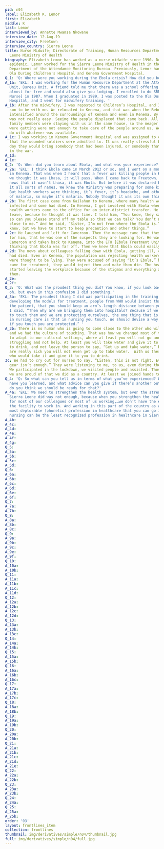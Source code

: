 ```yaml
---
pid: n04
label: Elizabeth K. Lemor
first: Elizabeth
middle: K
last: Lemor
interviewed_by: Annette Mwansa Nkowane
interview_date: 12-Aug-19
interview_city: Freetown
interview_country: Sierra Leone
title: Nurse Midwife; Directorate of Training, Human Resources Department, Sierra
  Leone Ministry of Health
biography: Elizabeth Lemor has worked as a nurse midwife since 1990. During the Ebola
  epidemic, Lemor worked for the Sierra Leone Ministry of Health in the Human Resource
  Department of the Attendance Monitoring Bureau. Previously, Lemor had worked at
  Ola During Children's Hospital and Kenema Government Hospital.
Q_1: 'Q: Where were you working during the Ebola crisis? How did you become a nurse?'
A_1a: 'EKL: I was working for the Human Resource Department at the Attendance Monitoring
  Unit, Bureau Unit. A friend told me that there was a school offering nursing school
  almost for free and would also give you lodging. I enrolled to do SRN [State Registered
  Nurse] in 1987. When I graduated in 1989, I was posted to the Ola During Children’s
  Hospital, and I went for midwifery training. '
A_1b: After the midwifery, I was reposted to Children’s Hospital, and I brought my
  son to be with me. We relocated to Kenema, and that was when the Rebel War became
  intensified around the surroundings of Kenema and even in Kenema. By then, life
  was not really easy. Seeing the people displaced that came back. All my mother’s
  family members were staying with us in the same house, so the meager resources we
  were getting were not enough to take care of the people around us. We had to make
  do with whatever was available. 
A_1c: I was working in Kenema Government Hospital and was assigned to one of the wards
  that the wounded soldiers were admitted to. It was really stressful because every
  day they would bring somebody that had been injured, or somebody that had been killed
  in the war.
A_1d: 
A_1e: 
Q_2: 'Q: When did you learn about Ebola, and what was your experience?'
A_2a: 'EKL: I think Ebola came in March 2013 or so, and I went on a monitoring tour
  in Kenema. That was when I heard that a fever was killing people in Kailahun, and
  we thought it was Lhasa, it will pass. When I came back to Freetown, I heard the
  news that it wasn’t Lhasa, it was Ebola. But before it was declared Ebola, we gave
  it all sorts of names. We knew the Ministry was preparing for some kind of epidemic.
  But health workers were thinking, it’s fever, it’s headache, and other complications
  of malaria, so maybe it’s malaria. Nobody thought it was its own thing. '
A_2b: The first case came from Kailahun to Kenema, where many health workers had been
  infected and some had died. In Kenema, I got involved with Ebola when one of the
  health workers came to the office for an inter-district transfer. He wanted an annual
  leave, because he thought it was time. I told him, “You know, they say it’s Ebola,
  so can you please stand off my table so that we can talk? You don’t need to be so
  close to me.” And he said, “Sister, I’m not from where the Ebola is.” I said, “I
  know, but we have to start to keep precaution and other things.”
A_2c: He laughed and left for Cameroon. Then the message came that they were looking
  for him, that he was one of the suspects they are looking for. He was captured in
  Cameroon and taken back to Kenema, into the ETU [Ebola Treatment Unit]. We had been
  thinking that Ebola was far off. Then we knew that Ebola could easily come to Freetown. 
A_2d: The news about colleagues falling down with Ebola, getting ill, came. Many nurses
  had died. Even in Kenema, the population was rejecting health workers because they
  were thought to be lying. They were accused of saying “it’s Ebola,” but when people
  came for treatment, they would inject them and make them die. The health workers
  started leaving the workplace because of the stigmas and everything attached to
  them. 
A_2e: 
A_2f: 
Q_3: 'Q: What was the proudest thing you did? You know, if you look back and say,
  oh, but even in this confusion I did something.'
A_3a: 'EKL: The proudest thing I did was participating in the training. When we were
  developing the models for treatment, people from WHO would insist that we not touch
  the patient, that you should keep an arm’s-length distance between you and the patient.
  I said, “Then why are we bringing them into hospitals? Because if we are not going
  to touch them and we are protecting ourselves, the one thing that is always critical
  in nursing care is that in nursing you touch. We should devise a way so that even
  if you touch you are protected.” '
A_3b: There is no human who is going to come close to the other who will not touch,
  and we had the culture of touching. That was how we changed most of the protocols
  to adapt to our cultural settings, where at least you will not go and see a patient
  struggling and not help. At least you will take water and give it to the person
  to drink, and not leave the person to say, “Get up and take water,” because if you
  are really sick you will not even get up to take water.  With us there was someone
  who would take it and give it to you to drink.
3c: We had to cry out for nurses to say, “Listen, this is not right. Even the protective
  gear isn’t enough.” They were listening to me, to us, even during the lockdown.
  We participated in the lockdown, we visited people and assisted. Those are the things
  we are proud of that we did as a country. At least we joined hands to fight Ebola.
Q_4: 'Q: So what can you tell us in terms of what you’ve experienced? What lessons
  have you learned, and what advice can you give if there’s another outbreak? How
  do you think we should be ready for that?'
A_4a: 'EKL: We need to strengthen the health system, but even the strengthening that
  Sierra Leone did was not enough, because when you strengthen the health system,
  for most of our colleagues or most of us working,…we don’t have the equipment and
  the facility to work in. And working in this part of the country as a nurse is the
  most deplorable [phonetic] profession in healthcare that you can go into, because
  nursing can be the least recognized profession in healthcare in Sierra Leone now.'
A_4b: 
A_4c: 
A_4d: 
A_4e: 
A_4f: 
A_4g: 
Q_5: 
A_5a: 
A_5b: 
A_5c: 
A_5d: 
Q_6: 
A_6a: 
A_6b: 
A_6c: 
A_6d: 
A_6e: 
A_6f: 
Q_7: 
A_7a: 
A_7b: 
Q_8: 
A_8a: 
A_8b: 
A_8c: 
Q_9: 
A_9a: 
A_9b: 
A_9c: 
A_9e: 
A_9f: 
Q_10: 
A_10a: 
A_10b: 
Q_11: 
A_11a: 
A_11b: 
A_11c: 
A_11d: 
Q_12: 
A_12a: 
A_12b: 
A_12c: 
A_12d: 
Q_13: 
A_13a: 
A_13b: 
A_13c: 
Q_14: 
A_14a: 
A_14b: 
Q_15: 
A_15a: 
A_15b: 
Q_16: 
A_16a: 
A_16b: 
A_16c: 
Q_17: 
A_17a: 
A_17b: 
A_17c: 
Q_18: 
A_18a: 
A_18b: 
Q_19: 
A_19a: 
A_19b: 
Q_20: 
A_20a: 
A_20b: 
Q_21: 
A_21a: 
A_21b: 
A_21c: 
A_21d: 
A_21e: 
Q_22: 
A_22a: 
A_22b: 
Q_23: 
A_23a: 
A_23b: 
Q_24: 
A_24a: 
Q_25: 
A_25a: 
A_25b: 
order: '03'
layout: frontlines_item
collection: frontlines
thumbnail: img/derivatives/simple/n04/thumbnail.jpg
full: img/derivatives/simple/n04/full.jpg
---
```

